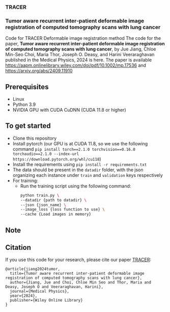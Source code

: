 ### TRACER
### Tumor aware recurrent inter‐patient deformable image registration of computed tomography scans with lung cancer
Code for TRACER Deformable image registration method
The code for the paper, **Tumor aware recurrent inter-patient deformable image registration of computed tomography scans with lung cancer**, by Jue Jiang, Chloe Min-Seo Choi, Maria Thor, Joseph O. Deasy, and Harini Veeraraghavan published in the Medical Physics, 2024 is here. 
The paper is available https://aapm.onlinelibrary.wiley.com/doi/pdf/10.1002/mp.17536 and https://arxiv.org/abs/2409.11910





## Prerequisites
- Linux
- Python 3.9
- NVIDIA GPU with CUDA CuDNN (CUDA 11.8 or higher)

## To get started
- Clone this repository
- Install pytorch (our GPU is at CUDA 11.8, so we use the following command `pip install torch==2.1.0 torchvision==0.16.0 torchaudio==2.1.0 --index-url https://download.pytorch.org/whl/cu118`)
- Install the requirements using `pip install -r requirements.txt`
- The data should be present in the `datadir` folder, with the json organizing each instance under `train` and `validation` keys respectively
- For training:
    - Run the training script using the following command:
        ```bash
        python train.py \
        --datadir {path to datadir} \
        --json {json_name} \
        --image_loss {loss function to use} \
        --cache {Load images in memory}
        ```
 ## Note

## Citation
If you use this code for your research, please cite our paper <a href="https://aapm.onlinelibrary.wiley.com/doi/pdf/10.1002/mp.17536">TRACER</a>:

```
@article{jiang2024tumor,
  title={Tumor aware recurrent inter-patient deformable image registration of computed tomography scans with lung cancer},
  author={Jiang, Jue and Choi, Chloe Min Seo and Thor, Maria and Deasy, Joseph O and Veeraraghavan, Harini},
  journal={Medical Physics},
  year={2024},
  publisher={Wiley Online Library}
}
```
